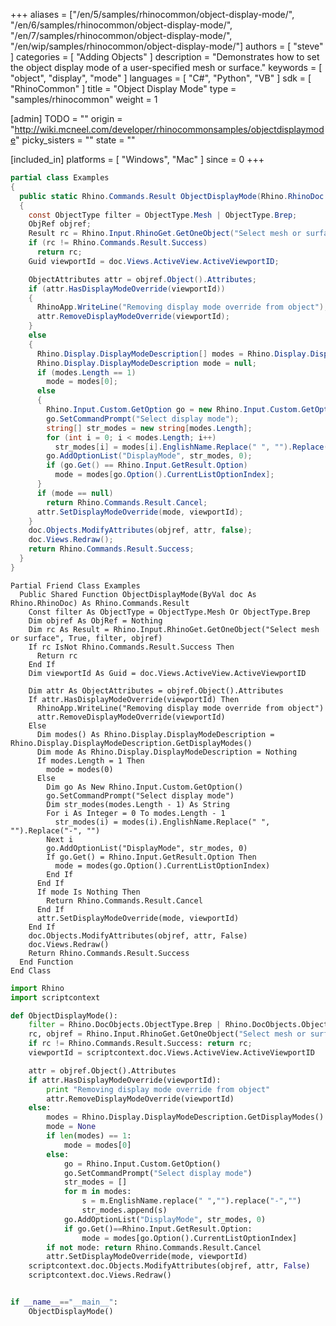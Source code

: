 +++
aliases = ["/en/5/samples/rhinocommon/object-display-mode/", "/en/6/samples/rhinocommon/object-display-mode/", "/en/7/samples/rhinocommon/object-display-mode/", "/en/wip/samples/rhinocommon/object-display-mode/"]
authors = [ "steve" ]
categories = [ "Adding Objects" ]
description = "Demonstrates how to set the object display mode of a user-specified mesh or surface."
keywords = [ "object", "display", "mode" ]
languages = [ "C#", "Python", "VB" ]
sdk = [ "RhinoCommon" ]
title = "Object Display Mode"
type = "samples/rhinocommon"
weight = 1

[admin]
TODO = ""
origin = "http://wiki.mcneel.com/developer/rhinocommonsamples/objectdisplaymode"
picky_sisters = ""
state = ""

[included_in]
platforms = [ "Windows", "Mac" ]
since = 0
+++

<div class="codetab-content" id="cs">

```cs
partial class Examples
{
  public static Rhino.Commands.Result ObjectDisplayMode(Rhino.RhinoDoc doc)
  {
    const ObjectType filter = ObjectType.Mesh | ObjectType.Brep;
    ObjRef objref;
    Result rc = Rhino.Input.RhinoGet.GetOneObject("Select mesh or surface", true, filter, out objref);
    if (rc != Rhino.Commands.Result.Success)
      return rc;
    Guid viewportId = doc.Views.ActiveView.ActiveViewportID;

    ObjectAttributes attr = objref.Object().Attributes;
    if (attr.HasDisplayModeOverride(viewportId))
    {
      RhinoApp.WriteLine("Removing display mode override from object");
      attr.RemoveDisplayModeOverride(viewportId);
    }
    else
    {
      Rhino.Display.DisplayModeDescription[] modes = Rhino.Display.DisplayModeDescription.GetDisplayModes();
      Rhino.Display.DisplayModeDescription mode = null;
      if (modes.Length == 1)
        mode = modes[0];
      else
      {
        Rhino.Input.Custom.GetOption go = new Rhino.Input.Custom.GetOption();
        go.SetCommandPrompt("Select display mode");
        string[] str_modes = new string[modes.Length];
        for (int i = 0; i < modes.Length; i++)
          str_modes[i] = modes[i].EnglishName.Replace(" ", "").Replace("-", "");
        go.AddOptionList("DisplayMode", str_modes, 0);
        if (go.Get() == Rhino.Input.GetResult.Option)
          mode = modes[go.Option().CurrentListOptionIndex];
      }
      if (mode == null)
        return Rhino.Commands.Result.Cancel;
      attr.SetDisplayModeOverride(mode, viewportId);
    }
    doc.Objects.ModifyAttributes(objref, attr, false);
    doc.Views.Redraw();
    return Rhino.Commands.Result.Success;
  }
}
```

</div>


<div class="codetab-content" id="vb">

```vbnet
Partial Friend Class Examples
  Public Shared Function ObjectDisplayMode(ByVal doc As Rhino.RhinoDoc) As Rhino.Commands.Result
	Const filter As ObjectType = ObjectType.Mesh Or ObjectType.Brep
	Dim objref As ObjRef = Nothing
	Dim rc As Result = Rhino.Input.RhinoGet.GetOneObject("Select mesh or surface", True, filter, objref)
	If rc IsNot Rhino.Commands.Result.Success Then
	  Return rc
	End If
	Dim viewportId As Guid = doc.Views.ActiveView.ActiveViewportID

	Dim attr As ObjectAttributes = objref.Object().Attributes
	If attr.HasDisplayModeOverride(viewportId) Then
	  RhinoApp.WriteLine("Removing display mode override from object")
	  attr.RemoveDisplayModeOverride(viewportId)
	Else
	  Dim modes() As Rhino.Display.DisplayModeDescription = Rhino.Display.DisplayModeDescription.GetDisplayModes()
	  Dim mode As Rhino.Display.DisplayModeDescription = Nothing
	  If modes.Length = 1 Then
		mode = modes(0)
	  Else
		Dim go As New Rhino.Input.Custom.GetOption()
		go.SetCommandPrompt("Select display mode")
		Dim str_modes(modes.Length - 1) As String
		For i As Integer = 0 To modes.Length - 1
		  str_modes(i) = modes(i).EnglishName.Replace(" ", "").Replace("-", "")
		Next i
		go.AddOptionList("DisplayMode", str_modes, 0)
		If go.Get() = Rhino.Input.GetResult.Option Then
		  mode = modes(go.Option().CurrentListOptionIndex)
		End If
	  End If
	  If mode Is Nothing Then
		Return Rhino.Commands.Result.Cancel
	  End If
	  attr.SetDisplayModeOverride(mode, viewportId)
	End If
	doc.Objects.ModifyAttributes(objref, attr, False)
	doc.Views.Redraw()
	Return Rhino.Commands.Result.Success
  End Function
End Class
```

</div>


<div class="codetab-content" id="py">

```python
import Rhino
import scriptcontext

def ObjectDisplayMode():
    filter = Rhino.DocObjects.ObjectType.Brep | Rhino.DocObjects.ObjectType.Mesh
    rc, objref = Rhino.Input.RhinoGet.GetOneObject("Select mesh or surface", True, filter)
    if rc != Rhino.Commands.Result.Success: return rc;
    viewportId = scriptcontext.doc.Views.ActiveView.ActiveViewportID

    attr = objref.Object().Attributes
    if attr.HasDisplayModeOverride(viewportId):
        print "Removing display mode override from object"
        attr.RemoveDisplayModeOverride(viewportId)
    else:
        modes = Rhino.Display.DisplayModeDescription.GetDisplayModes()
        mode = None
        if len(modes) == 1:
            mode = modes[0]
        else:
            go = Rhino.Input.Custom.GetOption()
            go.SetCommandPrompt("Select display mode")
            str_modes = []
            for m in modes:
                s = m.EnglishName.replace(" ","").replace("-","")
                str_modes.append(s)
            go.AddOptionList("DisplayMode", str_modes, 0)
            if go.Get()==Rhino.Input.GetResult.Option:
                mode = modes[go.Option().CurrentListOptionIndex]
        if not mode: return Rhino.Commands.Result.Cancel
        attr.SetDisplayModeOverride(mode, viewportId)
    scriptcontext.doc.Objects.ModifyAttributes(objref, attr, False)
    scriptcontext.doc.Views.Redraw()


if __name__=="__main__":
    ObjectDisplayMode()
```

</div>
